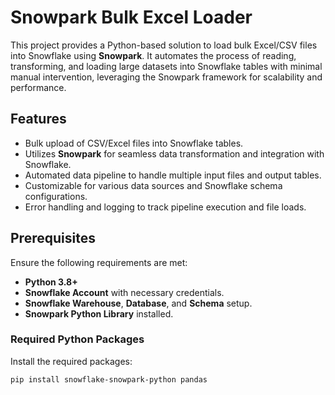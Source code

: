 # **Snowpark Bulk Excel Loader**

This project provides a Python-based solution to load bulk Excel/CSV files into Snowflake using **Snowpark**. It automates the process of reading, transforming, and loading large datasets into Snowflake tables with minimal manual intervention, leveraging the Snowpark framework for scalability and performance.

## **Features**
- Bulk upload of CSV/Excel files into Snowflake tables.
- Utilizes **Snowpark** for seamless data transformation and integration with Snowflake.
- Automated data pipeline to handle multiple input files and output tables.
- Customizable for various data sources and Snowflake schema configurations.
- Error handling and logging to track pipeline execution and file loads.
  
## **Prerequisites**
Ensure the following requirements are met:
- **Python 3.8+**
- **Snowflake Account** with necessary credentials.
- **Snowflake Warehouse**, **Database**, and **Schema** setup.
- **Snowpark Python Library** installed.

### **Required Python Packages**
Install the required packages:
```bash
pip install snowflake-snowpark-python pandas
